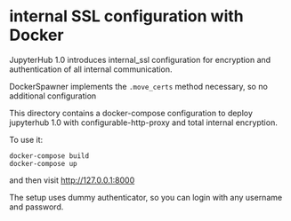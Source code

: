 # internal SSL configuration with Docker

JupyterHub 1.0 introduces internal_ssl configuration for encryption and authentication of all internal communication.

DockerSpawner implements the `.move_certs` method necessary,
so no additional configuration

This directory contains a docker-compose configuration to deploy jupyterhub 1.0
with configurable-http-proxy and total internal encryption.

To use it:

    docker-compose build
    docker-compose up

and then visit http://127.0.0.1:8000

The setup uses dummy authenticator, so you can login with any username and password.
